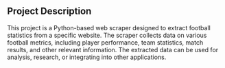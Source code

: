 ## **Project Description**

This project is a Python-based web scraper designed to extract football statistics from a specific website. The scraper collects data on various football metrics, including player performance, team statistics, match results, and other relevant information. The extracted data can be used for analysis, research, or integrating into other applications.
